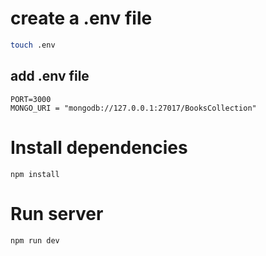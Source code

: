 # create a .env file

```bash
touch .env
```
## add .env file

```
PORT=3000
MONGO_URI = "mongodb://127.0.0.1:27017/BooksCollection"
```

# Install dependencies

```
npm install
```

# Run server

```
npm run dev
```
